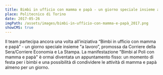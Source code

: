 ```yaml
---
title: Bimbi in ufficio con mamma e papà - un giorno speciale insieme a lavoro
place: Politecnico di Torino
date: 2017-05-26
imgPath: /assets/images/bimbi-in-ufficio-con-mamma-e-papà_2017.png
showCMS: true
---
```

Il team partecipa ancora una volta all’iniziativa “Bimbi in ufficio con mamma e papà” - un giorno speciale insieme "a lavoro”, promossa da Corriere della Sera/Corriere Economia e La Stampa. La manifestazione "Bimbi al Poli con mamma e papà" è ormai diventata un appuntamento fisso: un momento di festa per i bimbi e una possibilità di condividere le attività di mamma e papà almeno per un giorno.